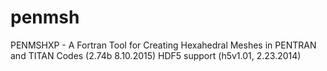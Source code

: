 penmsh
======

PENMSHXP - A Fortran Tool for Creating Hexahedral Meshes in PENTRAN and TITAN Codes (2.74b 8.10.2015)
HDF5 support  (h5v1.01, 2.23.2014)  
